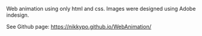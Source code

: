 Web animation using only html and css. Images were designed using Adobe indesign.

See Github page: https://nikkypo.github.io/WebAnimation/
